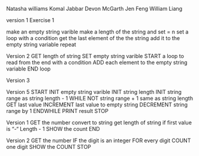 Natasha williams
Komal Jabbar
Devon McGarth
Jen Feng William Liang

version 1
Exercise 1

make an empty string varible
make a length of the string and set = n
set a loop with a condition
get the last element of the the string
add it to the empty string variable
repeat 

Version 2
GET length of string
SET empty string varible
START a loop to read from the end with a condition
ADD each element to the empty string variable
END loop

Version 3 


Version 5
START
INIT empty string varible
INIT string length
INIT string range as string length - 1
WHILE NOT string range + 1 same as string length 
  GET last value
  INCREMENT last value to empty string
  DECREMENT string range by 1
ENDWHILE
PRINT result
STOP
  
Version 1
GET the number
convert to string
get length of string
if first value is “-“
	Length - 1
SHOW the count
END

Version 2
GET the number
IF the digit is an integer 
FOR every digit COUNT one digit
SHOW the COUNT
STOP



